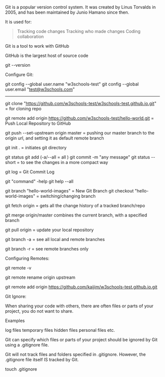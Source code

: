 Git is a popular version control system. It was created by Linus Torvalds in 2005, and has been maintained by Junio Hamano since then.

It is used for:
> Tracking code changes
> Tracking who made changes
> Coding collaboration

Git is a tool to work with GitHub

GitHub is the largest host of source code

git --version

Configure Git:

git config --global user.name "w3schools-test"
git config --global user.email "test@w3schools.com"

----------------------------------------------------

git clone "https://github.com/w3schools-test/w3schools-test.github.io.git" = for cloning repo

git remote add origin https://github.com/w3schools-test/hello-world.git = Push Local Repository to GitHub

git push --set-upstream origin master = pushing our master branch to the origin url, and setting it as default remote branch

git init . = initiates git directory

git status
git add (-a/--all = all )
git commit -m "any message"
git status --short = to see the changes in a more compact way

git log = Git Commit Log

git "command" -help
git help --all

git branch "hello-world-images" = New Git Branch
git checkout "hello-world-images" = switching/changing branch

git fetch origin = gets all the change history of a tracked branch/repo

git merge origin/master combines the current branch, with a specified branch

git pull origin = update your local repository

git branch -a = see all local and remote branches

git branch -r = see remote branches only

Configuring Remotes:

git remote -v

git remote rename origin upstream

git remote add origin https://github.com/kaijim/w3schools-test.github.io.git

Git Ignore:

When sharing your code with others, there are often files or parts of your project, you do not want to share.

Examples

log files
temporary files
hidden files
personal files
etc.

Git can specify which files or parts of your project should be ignored by Git using a .gitignore file.

Git will not track files and folders specified in .gitignore. However, the .gitignore file itself IS tracked by Git.

touch .gitignore

